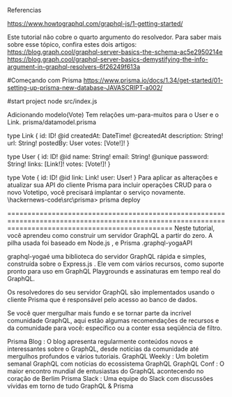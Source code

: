 Referencias

https://www.howtographql.com/graphql-js/1-getting-started/

Este tutorial não cobre o quarto argumento do resolvedor. Para saber mais sobre esse tópico, confira estes dois artigos:
https://blog.graph.cool/graphql-server-basics-the-schema-ac5e2950214e
https://blog.graph.cool/graphql-server-basics-demystifying-the-info-argument-in-graphql-resolvers-6f26249f613a

#Começando com Prisma
https://www.prisma.io/docs/1.34/get-started/01-setting-up-prisma-new-database-JAVASCRIPT-a002/

#start project
node src/index.js

Adicionando modelo(Vote)
Tem relações um-para-muitos para o User e o Link.
prisma/datamodel.prisma

type Link {
  id: ID! @id
  createdAt: DateTime! @createdAt
  description: String!
  url: String!
  postedBy: User
  votes: [Vote!]!
}

type User {
  id: ID! @id
  name: String!
  email: String! @unique
  password: String!
  links: [Link!]!
  votes: [Vote!]!
}

type Vote {
  id: ID! @id
  link: Link!
  user: User!
}
Para aplicar as alterações e atualizar sua API do cliente Prisma para incluir operações CRUD para o novo Votetipo, você precisará implantar o serviço novamente.
\hackernews-code\src\prisma>
prisma deploy

=====================================================================================================================================================
Neste tutorial, você aprendeu como construir um servidor GraphQL a partir do zero. A pilha usada foi baseado em Node.js , e Prisma .graphql-yogaAPI

graphql-yogaé uma biblioteca do servidor GraphQL rápida e simples, construída sobre o Express.js . Ele vem com vários recursos, como suporte pronto para uso em GraphQL Playgrounds e assinaturas em tempo real do GraphQL.

Os resolvedores do seu servidor GraphQL são implementados usando o cliente Prisma que é responsável pelo acesso ao banco de dados.

Se você quer mergulhar mais fundo e se tornar parte da incrível comunidade GraphQL, aqui estão algumas recomendações de recursos e da comunidade para você: específico ou a conter essa seqüência de filtro.

Prisma Blog : O blog apresenta regularmente conteúdos novos e interessantes sobre o GraphQL, desde notícias da comunidade até mergulhos profundos e vários tutoriais.
GraphQL Weekly : Um boletim semanal GraphQL com notícias do ecossistema GraphQL
GraphQL Conf : O maior encontro mundial de entusiastas do GraphQL acontecendo no coração de Berlim
Prisma Slack : Uma equipe do Slack com discussões vívidas em torno de tudo GraphQL & Prisma
